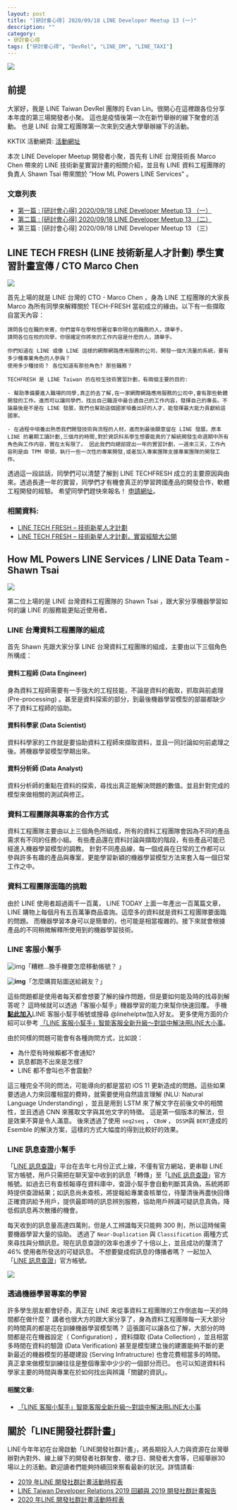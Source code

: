 ```yaml
---
layout: post
title: "[研討會心得] 2020/09/18 LINE Developer Meetup 13 (一)"
description: ""
category: 
- 研討會心得
tags: ["研討會心得", "DevRel", "LINE_DM", "LINE_TAXI"]
---
```




![](../images/2020/LDM11.jpg)


## 前提

大家好，我是 LINE Taiwan DevRel 團隊的  Evan Lin。很開心在這裡跟各位分享本年度的第三場開發者小聚。 這也是疫情後第一次在新竹舉辦的線下聚會的活動。 也是 LINE 台灣工程團隊第一次來到交通大學舉辦線下的活動。


KKTIX 活動網頁:  [活動網址](https://linegroup.kktix.cc/events/20200918)﻿

本次 LINE Developer Meetup 開發者小聚，首先有 LINE 台灣技術長 Marco Chen 帶來的 LINE 技術新星實習計畫的相關介紹，並且有 LINE 資料工程團隊的負責人 Shawn Tsai 帶來關於 ”How ML Powers LINE Services" 。



### 文章列表

- [第一篇 : [研討會心得] 2020/09/18 LINE Developer Meetup 13 （一）](http://www.evanlin.com/LDM13/)
- [第二篇 : [研討會心得] 2020/09/18 LINE Developer Meetup 13 （二）](http://www.evanlin.com/LDM13_2/)
- 第三篇 : [研討會心得] 2020/09/18 LINE Developer Meetup 13 （三）



## LINE TECH FRESH (LINE 技術新星人才計劃) 學生實習計畫宣傳 / CTO Marco Chen

![](../images/2020/0918_1.jpg)

首先上場的就是 LINE 台灣的 CTO - Marco Chen ，身為 LINE 工程團隊的大家長 Marco 為所有同學來解釋關於 TECH-FRESH 當初成立的緣由。以下有一些擷取自當天內容：

```
請問各位在職的來賓，你們當年在學校想著從事你現在的職務的人，請舉手。
請問各位在校的同學，你很確定你將來的工作内容是什麽的人，請舉手。

你們知道在 LINE 或像 LINE 這樣的網際網路應用服務的公司，開發一個大流量的系統，要有多少種專業角色的人參與？
使用多少種技術？ 各位知道有那些角色? 那些職務？

TECHFRESH 是 LINE Taiwan 的在校生技術實習計劃，有兩個主要的目的:

- 幫助準備要進入職場的同學,真正的去了解,在一家網際網路應用服務的公司中,會有那些軟體開發的工作。進而可以讓同學們，找出自己職涯中最合適自己的工作内容，發揮自己的專長。不論最後是不是在 LINE 發展，我們也幫助這個國家培養出好的人才，能發揮最大能力貢獻給這國家。

- 在過程中培養出熟悉我們開發技術與流程的人材，進而到最後願意留在 LINE 發展。原本 LINE 的暑期工讀計劃,三個月的時間,對於資訊科系學生想要能真的了解統開發生命週期中所有角色與工作内容，實在太有限了。 因此我們向總部提出一年的實習計劃，一週來三天，工作內容則是由 TPM 帶領，執行一些一次性的專案開發,或者加入專案團隊支援專案團隊的開發工作。
```

透過這一段談話，同學們可以清楚了解到 LINE TECHFRESH 成立的主要原因與由來。透過長達一年的實習，同學們才有機會真正的學習跨國產品的開發合作，軟體工程開發的經驗。 希望同學們趕快來報名！ [申請網址](https://career.linecorp.com/linecorp/career/detail/20000111/704/5570?classId=&locationCd=TW&page=)。



### 相關資料:

- [LINE TECH FRESH – 技術新星人才計劃](https://career.linecorp.com/linecorp/career/detail/20000111/704/5570?classId=&locationCd=TW&page=)
-  [LINE TECH FRESH – 技術新星人才計劃，實習經驗大公開](https://engineering.linecorp.com/zh-hant/blog/tech-fresh-2020/)



## How ML Powers LINE Services / LINE Data Team - Shawn Tsai 

![](../images/2020/0918_2.jpg)

<script async class="speakerdeck-embed" data-id="27506eec03844afea5c3fd4c4fd901bb" data-ratio="1.77777777777778" src="//speakerdeck.com/assets/embed.js"></script>

第二位上場的是 LINE 台灣資料工程團隊的 Shawn Tsai ，跟大家分享機器學習如何的讓 LINE 的服務能更貼近使用者。 

### LINE 台灣資料工程團隊的組成

<script async class="speakerdeck-embed" data-slide="3" data-id="27506eec03844afea5c3fd4c4fd901bb" data-ratio="1.77777777777778" src="//speakerdeck.com/assets/embed.js"></script>

首先 Shawn 先跟大家分享 LINE 台灣資料工程團隊的組成，主要由以下三個角色所構成：

#### 資料工程師 (Data Engineer)

身為資料工程師需要有一手強大的工程技能，不論是資料的截取，抓取與前處理 (Pre-processing) 。甚至是資料探索的部分，到最後機器學習模型的部屬都缺少不了資料工程師的協助。

#### 資料科學家 (Data Scientist)

資料科學家的工作就是要協助資料工程師來擷取資料，並且一同討論如何前處理之後。將機器學習模型學期出來。

#### 資料分析師 (Data Analyst)

資料分析師的重點在資料的探索，尋找出真正能解決問題的數值。並且針對完成的模型來做相關的測試與修正。 

### 資料工程團隊與專案的合作方式

資料工程團隊主要由以上三個角色所組成，所有的資料工程團隊會因為不同的產品需求有不同的任務小組。 有些產品還在資料討論與擷取的階段，有些產品可能已經進入機器學習模型的調教。 針對不同產品線，每一個成員在日常的工作都可以參與許多有趣的產品與專案，更能學習新穎的機器學習模型方法來套入每一個日常工作之中。

### 資料工程團隊面臨的挑戰

由於 LINE 使用者超過兩千一百萬， LINE TODAY 上面一年產出一百萬篇文章， LINE 購物上每個月有五百萬筆商品查詢。這麼多的資料就是資料工程團隊要面臨的問題。 而機器學習本身可以是簡單的，也可能是相當複雜的。接下來就會根據產品的不同稍微解釋所使用到的機器學習技術。

### LINE 客服小幫手

<script async class="speakerdeck-embed" data-slide="8" data-id="27506eec03844afea5c3fd4c4fd901bb" data-ratio="1.77777777777778" src="//speakerdeck.com/assets/embed.js"></script>

![img](https://common.blogimg.jp/emoji/142803.gif)「糟糕...換手機要怎麼移動帳號？ 」

**![img](https://common.blogimg.jp/emoji/142698.gif)**「怎麼購買貼圖送給親友？」

這些問題都是使用者每天都會想要了解的操作問題，但是要如何能及時的找尋到解答呢？ 這時候就可以透過「客服小幫手」機器學習的能力來幫你快速回覆。 手機[**點此加入**](https://line.me/R/ti/p/@linehelptw)LINE 客服小幫手帳號或搜尋 @linehelptw加入好友。 更多使用方面的介紹可以參考 [「LINE 客服小幫手」智能客服全新升級～對談中解決用LINE大小事](http://official-blog.line.me/tw/archives/79423075.html)。

由於同樣的問題可能會有各種詢問方式，比如說：

- 為什麼有時候賴都不會通知?
- 訊息都跑不出來是怎樣?
- LINE 都不會叫也不會震動?

這三種完全不同的問法，可能導向的都是當初 iOS 11 更新造成的問題。這些如果要透過人力來回覆相當的費時，就需要使用自然語言理解 (NLU: Natural Language Understanding) ，並且是用到 LSTM 來了解文字在前後文中的相關性，並且透過 CNN 來獲取文字與其他文字的特徵。  這是第一個版本的解法，但是效果不算是令人滿意。 後來透過了使用 `seq2seq` ， `CBoW` ， `DSSM`與 `BERT`達成的 Esemble 的解決方案，這樣的方式大幅度的得到比較好的效果。



### LINE 訊息查證小幫手

<script async class="speakerdeck-embed" data-slide="13" data-id="27506eec03844afea5c3fd4c4fd901bb" data-ratio="1.77777777777778" src="//speakerdeck.com/assets/embed.js"></script>

「[LINE 訊息查證](https://fact-checker.line.me/)」平台在去年七月份正式上線，不僅有官方網站，更串聯 LINE 官方帳號，用戶只需把在聊天室中收到的訊息「轉傳」至「[LINE 訊息查證](https://fact-checker.line.me/)」官方帳號。如過去已有查核報導在資料庫中，查證小幫手會自動判斷其真偽，系統將即時提供查證結果；如訊息尚未查核，將提報給專業查核單位，待釐清後再盡快回傳正確資訊給予用戶，提供最即時的訊息辨別服務，協助用戶辨識可疑訊息真偽，降低假訊息再次散播的機會。

每天收到的訊息量高達四萬則，但是人工辨識每天只能夠 300 則，所以這時候需要機器學習大量的協助。 透過了 `Near-Duplication` 與 `Classification` 兩種方式來尋找與分類訊息。現在訊息查證的效率也進步了十倍以上，並且成功的釐清了 46% 使用者所發送的可疑訊息。 不想要變成假訊息的傳播者嗎？ 一起加入 「[LINE 訊息查證](https://fact-checker.line.me/)」官方帳號。

![](https://engineering.linecorp.com/wp-content/uploads/2020/07/0707_2.jpg)

### 透過機器學習專案的學習

<script async class="speakerdeck-embed" data-slide="24" data-id="27506eec03844afea5c3fd4c4fd901bb" data-ratio="1.77777777777778" src="//speakerdeck.com/assets/embed.js"></script>

許多學生朋友都會好奇，真正在 LINE 來從事資料工程團隊的工作倒底每一天的時間都在做什麼？ 講者也很大方的跟大家分享了，身為資料工程團隊每一天大部分的時間真的都是花在訓練機器學習模型嗎？ 這張圖可以讓各位了解，大部分的時間都是花在機器設定（ Configuration) ，資料擷取 (Data Collection) ，並且相當多時間在資料的驗證 (Data Verification) 甚至是模型建立後的建置能夠不斷的更新最近的機器模型的基礎建設 (Serving Infratructure) 也會花費相當多的時間。 真正拿來做模型訓練往往是整個專案中少少的一個部分而已。 也可以知道資料科學家主要的時間與專業在於如何找出與辨識「關鍵的資訊」。



#### 相關文章:

- [「LINE 客服小幫手」智能客服全新升級～對談中解決用LINE大小事](http://official-blog.line.me/tw/archives/79423075.html)




## 關於「LINE開發社群計畫」

LINE今年年初在台灣啟動「LINE開發社群計畫」，將長期投入人力與資源在台灣舉辦對內對外、線上線下的開發者社群聚會、徵才日、開發者大會等，已經舉辦30場以上的活動。歡迎讀者們能夠持續回來察看最新的狀況。詳情請看:

- [2019 年LINE 開發社群計畫活動時程表](https://engineering.linecorp.com/zh-hant/blog/line-taiwan-developer-relations-2019-plan/)
- [LINE Taiwan Developer Relations 2019 回顧與 2019 開發社群計畫報告](https://engineering.linecorp.com/zh-hant/blog/line-taiwan-developer-relations-2019/)
- [2020 年LINE 開發社群計畫活動時程表](https://engineering.linecorp.com/zh-hant/blog/2020-line-tw-devrel/)

